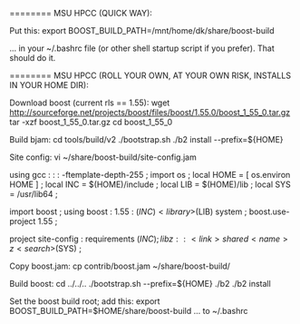 ========
MSU HPCC (QUICK WAY):

Put this:
    export BOOST_BUILD_PATH=/mnt/home/dk/share/boost-build

... in your ~/.bashrc file (or other shell startup script if you prefer).  That should do it.


========
MSU HPCC (ROLL YOUR OWN, AT YOUR OWN RISK, INSTALLS IN YOUR HOME DIR): 

Download boost (current rls == 1.55):
    wget http://sourceforge.net/projects/boost/files/boost/1.55.0/boost_1_55_0.tar.gz
    tar -xzf boost_1_55_0.tar.gz
    cd boost_1_55_0

Build bjam:
    cd tools/build/v2
    ./bootstrap.sh
    ./b2 install --prefix=${HOME}

Site config:
    vi ~/share/boost-build/site-config.jam
>>>
using gcc : : : <compileflags>-ftemplate-depth-255 ;
import os ;
local HOME = [ os.environ HOME ] ;
local INC = $(HOME)/include ;
local LIB = $(HOME)/lib ;
local SYS = /usr/lib64 ;

import boost ;
using boost : 1.55 :
    <include>$(INC)
    <library>$(LIB)
    <layout>system
    ;
boost.use-project 1.55 ;

project site-config : requirements <include>$(INC) ;
lib z : : <link>shared <name>z <search>$(SYS) ;
>>>

Copy boost.jam:
    cp contrib/boost.jam ~/share/boost-build/

Build boost:
    cd ../../..
    ./bootstrap.sh --prefix=${HOME}
    ./b2
    ./b2 install

Set the boost build root; add this:
    export BOOST_BUILD_PATH=$HOME/share/boost-build
... to ~/.bashrc
